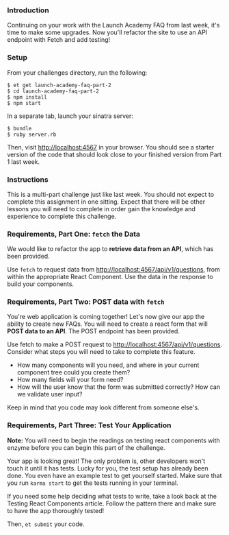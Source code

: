 ### Introduction

Continuing on your work with the Launch Academy FAQ from last week, it's time to make some
upgrades. Now you'll refactor the site to use an API endpoint with Fetch and add testing!

### Setup

From your challenges directory, run the following:

```no-highlight
$ et get launch-academy-faq-part-2
$ cd launch-academy-faq-part-2
$ npm install
$ npm start
```

In a separate tab, launch your sinatra server:

```no-highlight
$ bundle
$ ruby server.rb
```

Then, visit <http://localhost:4567> in your browser. You should see a starter version of the
code that should look close to your finished version from Part 1 last week.

### Instructions

This is a multi-part challenge just like last week. You should not expect to complete this assignment
in one sitting. Expect that there will be other lessons you will need to complete
in order gain the knowledge and experience to complete this challenge.


### Requirements, Part One: `fetch` the Data

We would like to refactor the app to **retrieve data from an API**, which has
been provided.

Use `fetch` to request data from <http://localhost:4567/api/v1/questions>, from
within the appropriate React Component. Use the data in the response to build
your components.

### Requirements, Part Two: POST data with `fetch`

You're web application is coming together! Let's now give our app the ability to
create new FAQs. You will need to create a react form that will **POST data to an API**.
The POST endpoint has been provided.

Use fetch to make a POST request to <http://localhost:4567/api/v1/questions>.
Consider what steps you will need to take to complete this feature.
- How many components will you need, and where in your current component tree could you create them?
- How many fields will your form need?
- How will the user know that the form was submitted correctly? How can we validate user input?

Keep in mind that you code may look different from someone else's.

### Requirements, Part Three: Test Your Application

**Note:** You will need to begin the readings on testing react components with enzyme before you can
begin this part of the challenge. 

Your app is looking great! The only problem is, other developers won't touch it
until it has tests. Lucky for you, the test setup has already been done.
You even have an example test to get yourself started. Make sure that you
run `karma start` to get the tests running in your terminal.

If you need some help deciding what tests to write, take a look back at the Testing
React Components article. Follow the pattern there and make sure to have the app
thoroughly tested!

Then, `et submit` your code.
